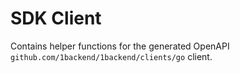 # SDK Client

Contains helper functions for the generated OpenAPI `github.com/1backend/1backend/clients/go` client.
